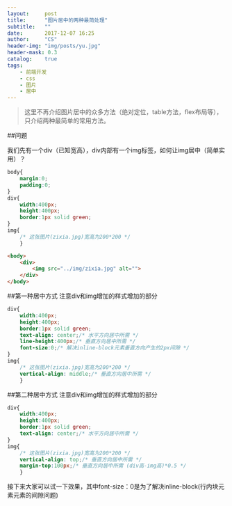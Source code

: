 ```yaml
---
layout:     post
title:      "图片居中的两种最简处理"
subtitle:   ""
date:       2017-12-07 16:25
author:     "CS"
header-img: "img/posts/yu.jpg"
header-mask: 0.3
catalog:    true
tags:
    - 前端开发
    - css
    - 图片
    - 居中
---
```


> 这里不再介绍图片居中的众多方法（绝对定位，table方法，flex布局等），只介绍两种最简单的常用方法。

##问题

我们先有一个div（已知宽高），div内部有一个img标签，如何让img居中（简单实用）？


```css
body{
    margin:0;
    padding:0;
}
div{
    width:400px;
    height:400px;
    border:1px solid green;
}
img{
    /* 这张图片(zixia.jpg)宽高为200*200 */
    }
```
```html
<body>
    <div>
    	<img src="../img/zixia.jpg" alt="">
    </div>
</body>
```
##第一种居中方式
注意div和img增加的样式增加的部分

```css
div{
    width:400px;
    height:400px;
    border:1px solid green;
    text-align: center;/* 水平方向居中所需 */
    line-height:400px;/* 垂直方向居中所需 */
    font-size:0;/* 解决inline-block元素垂直方向产生的2px间隙 */
}
img{
    /* 这张图片(zixia.jpg)宽高为200*200 */
    vertical-align: middle;/* 垂直方向居中所需 */
    }
```
##第二种居中方式
注意div和img增加的样式增加的部分

```css
div{
    width:400px;
    height:400px;
    border:1px solid green;
    text-align: center;/* 水平方向居中所需 */
}
img{
    /* 这张图片(zixia.jpg)宽高为200*200 */
    vertical-align: top;/* 垂直方向居中所需 */
    margin-top:100px;/* 垂直方向居中所需 (div高-img高)*0.5 */
    }
```
接下来大家可以试一下效果，其中font-size：0是为了解决inline-block(行内块元素元素的间隙问题)